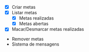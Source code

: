 - [x] Criar metas
- [x] Listar metas
    - [x] Metas realizadas
    - [x] Metas abertas
- [x] Macar/Desmarcar metas realizadas
- Remover metas
- Sistema de mensagens